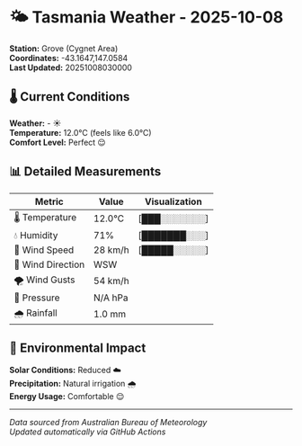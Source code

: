 # 🌤️ Tasmania Weather - 2025-10-08

**Station:** Grove (Cygnet Area)  
**Coordinates:** -43.1647,147.0584  
**Last Updated:** 20251008030000

## 🌡️ Current Conditions

**Weather:** - ☀️  
**Temperature:** 12.0°C (feels like 6.0°C)  
**Comfort Level:** Perfect 😌

## 📊 Detailed Measurements

| Metric | Value | Visualization |
|--------|-------|---------------|
| 🌡️ Temperature | 12.0°C | [███░░░░░░░] |
| 💧 Humidity | 71% | [███████░░░] |
| 💨 Wind Speed | 28 km/h | [█████░░░░░] |
| 🧭 Wind Direction | WSW | |
| 🌪️ Wind Gusts | 54 km/h | |
| 🔽 Pressure | N/A hPa | |
| 🌧️ Rainfall | 1.0 mm | |

## 🌱 Environmental Impact

**Solar Conditions:** Reduced ☁️  
**Precipitation:** Natural irrigation 🌧️  
**Energy Usage:** Comfortable 😌

---
*Data sourced from Australian Bureau of Meteorology*  
*Updated automatically via GitHub Actions*
